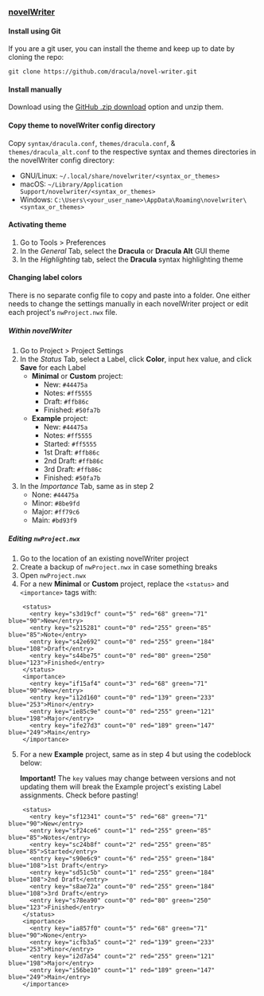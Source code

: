 ### [novelWriter](https://novelwriter.io/)

#### Install using Git

If you are a git user, you can install the theme and keep up to date by cloning the repo:

    git clone https://github.com/dracula/novel-writer.git

#### Install manually

Download using the [GitHub .zip download](https://github.com/dracula/novel-writer/archive/master.zip) option and unzip them.

#### Copy theme to novelWriter config directory
Copy `syntax/dracula.conf`, `themes/dracula.conf`, & `themes/dracula_alt.conf` to the respective syntax and themes directories in the novelWriter config directory:

* GNU/Linux: `~/.local/share/novelwriter/<syntax_or_themes>`
* macOS: `~/Library/Application Support/novelwriter/<syntax_or_themes>`
* Windows: `C:\Users\<your_user_name>\AppData\Roaming\novelwriter\<syntax_or_themes>`

#### Activating theme

1. Go to Tools > Preferences
2. In the *General* Tab, select the **Dracula** or **Dracula Alt** GUI theme
3. In the *Highlighting* tab, select the **Dracula** syntax highlighting theme

#### Changing label colors

There is no separate config file to copy and paste into a folder. One either needs to change the settings manually in each novelWriter project or edit each project's `nwProject.nwx` file.

##### Within novelWriter

1. Go to Project > Project Settings
2. In the *Status* Tab, select a Label, click **Color**, input hex value, and click **Save** for each Label
	* **Minimal** or **Custom** project:
		- New: `#44475a`
		- Notes: `#ff5555`
		- Draft: `#ffb86c`
		- Finished: `#50fa7b`
	* **Example** project:
		- New: `#44475a`
		- Notes: `#ff5555`
		- Started: `#ff5555`
		- 1st Draft: `#ffb86c`
		- 2nd Draft: `#ffb86c`
		- 3rd Draft: `#ffb86c`
		- Finished: `#50fa7b`
3. In the *Importance* Tab, same as in step 2
	* None: `#44475a`
	* Minor: `#8be9fd`
	* Major: `#ff79c6`
	* Main: `#bd93f9`

##### Editing `nwProject.nwx`

1. Go to the location of an existing novelWriter project
2. Create a backup of `nwProject.nwx` in case something breaks
3. Open `nwProject.nwx`
4. For a new **Minimal** or **Custom** project, replace the `<status>` and `<importance>` tags with:
```
    <status>
      <entry key="s3d19cf" count="5" red="68" green="71" blue="90">New</entry>
      <entry key="s215281" count="0" red="255" green="85" blue="85">Note</entry>
      <entry key="s42e692" count="0" red="255" green="184" blue="108">Draft</entry>
      <entry key="s44be75" count="0" red="80" green="250" blue="123">Finished</entry>
    </status>
    <importance>
      <entry key="if15af4" count="3" red="68" green="71" blue="90">New</entry>
      <entry key="i12d160" count="0" red="139" green="233" blue="253">Minor</entry>
      <entry key="ie85c9e" count="0" red="255" green="121" blue="198">Major</entry>
      <entry key="ife27d3" count="0" red="189" green="147" blue="249">Main</entry>
    </importance>
```

5. For a new **Example** project, same as in step 4 but using the codeblock below:

	**Important!** The `key` values may change between versions and not updating them will break the Example project's existing Label assignments. Check before pasting!
```
    <status>
      <entry key="sf12341" count="5" red="68" green="71" blue="90">New</entry>
      <entry key="sf24ce6" count="1" red="255" green="85" blue="85">Notes</entry>
      <entry key="sc24b8f" count="2" red="255" green="85" blue="85">Started</entry>
      <entry key="s90e6c9" count="6" red="255" green="184" blue="108">1st Draft</entry>
      <entry key="sd51c5b" count="1" red="255" green="184" blue="108">2nd Draft</entry>
      <entry key="s8ae72a" count="0" red="255" green="184" blue="108">3rd Draft</entry>
      <entry key="s78ea90" count="0" red="80" green="250" blue="123">Finished</entry>
    </status>
    <importance>
      <entry key="ia857f0" count="5" red="68" green="71" blue="90">None</entry>
      <entry key="icfb3a5" count="2" red="139" green="233" blue="253">Minor</entry>
      <entry key="i2d7a54" count="2" red="255" green="121" blue="198">Major</entry>
      <entry key="i56be10" count="1" red="189" green="147" blue="249">Main</entry>
    </importance>
```
